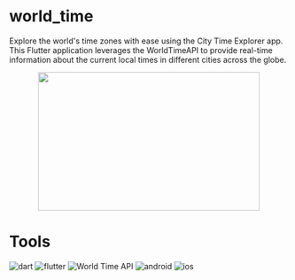 # world_time
Explore the world's time zones with ease using the City Time Explorer app. This Flutter application leverages the WorldTimeAPI to provide real-time information about the current local times in different cities across the globe.

<div align="center">
  <img src="https://github.com/ChelghoumMohammedWassim/world_time-app/assets/101805975/928011b4-9f6e-4107-bc15-1b1b463af754" width="400" height="250" />
</div>


# Tools
![dart](https://img.shields.io/badge/Dart-0175C2?style=for-the-badge&logo=dart&logoColor=white)
![flutter](	https://img.shields.io/badge/Flutter-02569B?style=for-the-badge&logo=flutter&logoColor=white)
![World Time API](https://img.shields.io/badge/World_Time_API-%23039BE5.svg?style=for-the-badge&logo=WorldTimeAPI)
![android](https://img.shields.io/badge/Android-3DDC84?style=for-the-badge&logo=android&logoColor=white)
![ios](https://img.shields.io/badge/iOS-000000?style=for-the-badge&logo=ios&logoColor=white)

